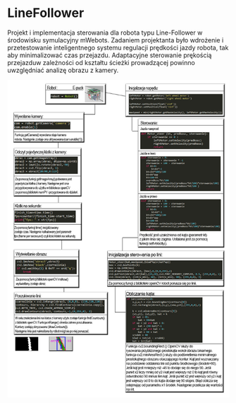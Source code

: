 # LineFollower

Projekt  i  implementacja  sterowania  dla  robota  typu  Line-Follower  w  środowisku  symulacyjny mWebots. 
Zadaniem projektanta było wdrożenie i przetestowanie inteligentnego systemu regulacji prędkości jazdy robota, 
tak aby minimalizować czas przejazdu. Adaptacyjne sterowanie prękością przejazduw zależności od kształtu ścieżki 
prowadzącej powinno uwzględniać analizę obrazu z kamery.

![Screenshot](schemat_kodu.jpg)
